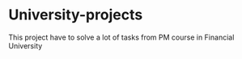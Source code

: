 # University-projects
This project have to solve a lot of tasks from PM course in Financial University
